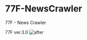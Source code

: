 # 77F-NewsCrawler
77F - News Crawler

77F ver.3.0
![after](https://user-images.githubusercontent.com/90501126/133920106-fc150abd-f9d4-4d98-a035-9019254bee41.PNG)
